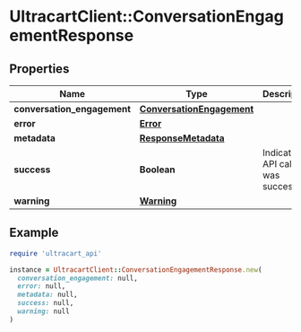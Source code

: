 # UltracartClient::ConversationEngagementResponse

## Properties

| Name | Type | Description | Notes |
| ---- | ---- | ----------- | ----- |
| **conversation_engagement** | [**ConversationEngagement**](ConversationEngagement.md) |  | [optional] |
| **error** | [**Error**](Error.md) |  | [optional] |
| **metadata** | [**ResponseMetadata**](ResponseMetadata.md) |  | [optional] |
| **success** | **Boolean** | Indicates if API call was successful | [optional] |
| **warning** | [**Warning**](Warning.md) |  | [optional] |

## Example

```ruby
require 'ultracart_api'

instance = UltracartClient::ConversationEngagementResponse.new(
  conversation_engagement: null,
  error: null,
  metadata: null,
  success: null,
  warning: null
)
```

